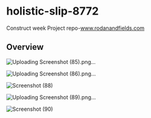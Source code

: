 # holistic-slip-8772
Construct week Project repo-www.rodanandfields.com 

## Overview



![Uploading Screenshot (85).png…]()

![Uploading Screenshot (86).png…]()


![Screenshot (88)](https://user-images.githubusercontent.com/107742899/212701654-841f2689-f37f-4daa-b81b-a406f0179955.png)

![Uploading Screenshot (89).png…]()

![Screenshot (90)](https://user-images.githubusercontent.com/107742899/212701682-4491a3ce-f123-43f1-9200-e54802172af0.png)


